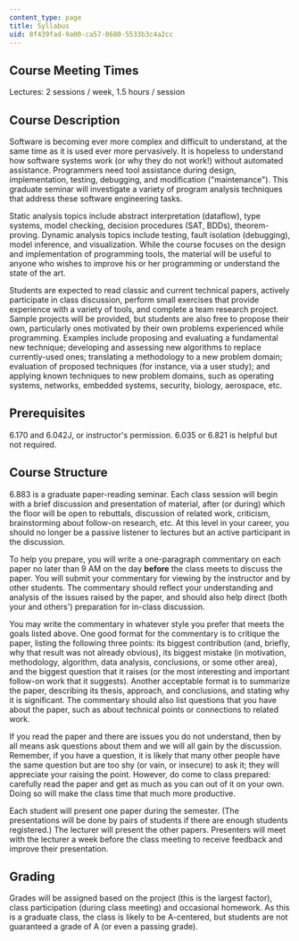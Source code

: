 ```yaml
---
content_type: page
title: Syllabus
uid: 8f439fad-9a00-ca57-0680-5533b3c4a2cc
---
```


Course Meeting Times
--------------------

Lectures: 2 sessions / week, 1.5 hours / session

Course Description
------------------

Software is becoming ever more complex and difficult to understand, at the same time as it is used ever more pervasively. It is hopeless to understand how software systems work (or why they do not work!) without automated assistance. Programmers need tool assistance during design, implementation, testing, debugging, and modification ("maintenance"). This graduate seminar will investigate a variety of program analysis techniques that address these software engineering tasks.

Static analysis topics include abstract interpretation (dataflow), type systems, model checking, decision procedures (SAT, BDDs), theorem-proving. Dynamic analysis topics include testing, fault isolation (debugging), model inference, and visualization. While the course focuses on the design and implementation of programming tools, the material will be useful to anyone who wishes to improve his or her programming or understand the state of the art.

Students are expected to read classic and current technical papers, actively participate in class discussion, perform small exercises that provide experience with a variety of tools, and complete a team research project. Sample projects will be provided, but students are also free to propose their own, particularly ones motivated by their own problems experienced while programming. Examples include proposing and evaluating a fundamental new technique; developing and assessing new algorithms to replace currently-used ones; translating a methodology to a new problem domain; evaluation of proposed techniques (for instance, via a user study); and applying known techniques to new problem domains, such as operating systems, networks, embedded systems, security, biology, aerospace, etc.

Prerequisites
-------------

6.170 and 6.042J, or instructor's permission. 6.035 or 6.821 is helpful but not required.

Course Structure
----------------

6.883 is a graduate paper-reading seminar. Each class session will begin with a brief discussion and presentation of material, after (or during) which the floor will be open to rebuttals, discussion of related work, criticism, brainstorming about follow-on research, etc. At this level in your career, you should no longer be a passive listener to lectures but an active participant in the discussion.

To help you prepare, you will write a one-paragraph commentary on each paper no later than 9 AM on the day **before** the class meets to discuss the paper. You will submit your commentary for viewing by the instructor and by other students. The commentary should reflect your understanding and analysis of the issues raised by the paper, and should also help direct (both your and others') preparation for in-class discussion.

You may write the commentary in whatever style you prefer that meets the goals listed above. One good format for the commentary is to critique the paper, listing the following three points: its biggest contribution (and, briefly, why that result was not already obvious), its biggest mistake (in motivation, methodology, algorithm, data analysis, conclusions, or some other area), and the biggest question that it raises (or the most interesting and important follow-on work that it suggests). Another acceptable format is to summarize the paper, describing its thesis, approach, and conclusions, and stating why it is significant. The commentary should also list questions that you have about the paper, such as about technical points or connections to related work.

If you read the paper and there are issues you do not understand, then by all means ask questions about them and we will all gain by the discussion. Remember, if you have a question, it is likely that many other people have the same question but are too shy (or vain, or insecure) to ask it; they will appreciate your raising the point. However, do come to class prepared: carefully read the paper and get as much as you can out of it on your own. Doing so will make the class time that much more productive.

Each student will present one paper during the semester. (The presentations will be done by pairs of students if there are enough students registered.) The lecturer will present the other papers. Presenters will meet with the lecturer a week before the class meeting to receive feedback and improve their presentation.

Grading
-------

Grades will be assigned based on the project (this is the largest factor), class participation (during class meeting) and occasional homework. As this is a graduate class, the class is likely to be A-centered, but students are not guaranteed a grade of A (or even a passing grade).
